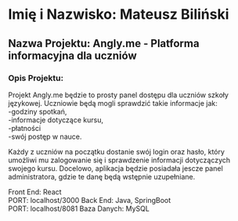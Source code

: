 # Imię i Nazwisko: Mateusz Biliński

## Nazwa Projektu: Angly.me - Platforma informacyjna dla uczniów

### Opis Projektu:
Projekt Angly.me będzie to prosty panel dostępu dla uczniów szkoły językowej.
Uczniowie będą mogli sprawdzić takie informacje jak:  
-godziny spotkań,   
-informacje dotyczące kursu,  
-płatności  
-swój postęp w nauce.     

Każdy z uczniów na początku dostanie swój login oraz hasło, który umożliwi mu zalogowanie się i sprawdzenie informacji dotyczączych swojego kursu.
Docelowo, aplikacja będzie posiadała jescze panel administratora, gdzie te danę będą wstępnie uzupełniane. 

Front End: React   
PORT: localhost/3000 
Back End: Java, SpringBoot   
PORT: localhost/8081 
Baza Danych: MySQL 
